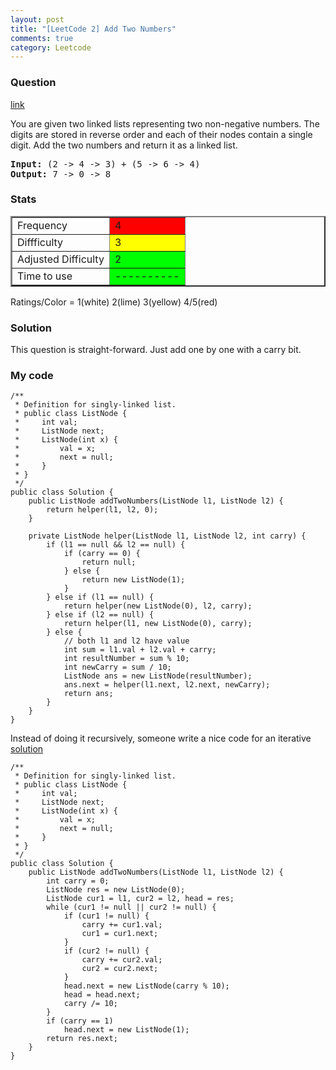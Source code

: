 ```yaml
---
layout: post
title: "[LeetCode 2] Add Two Numbers"
comments: true
category: Leetcode
---
```


### Question

[link](http://oj.leetcode.com/problems/add-two-numbers/)

<div class="question-content">
    <p></p>
    <p>You are given two linked lists representing two non-negative numbers. The digits are stored in reverse order and each of their nodes contain a single digit. Add the two numbers and return it as a linked list.</p>
    <p style="font-family:monospace">
    <b>Input:</b> (2 -&gt; 4 -&gt; 3) + (5 -&gt; 6 -&gt; 4)<br>
    <b>Output:</b> 7 -&gt; 0 -&gt; 8</p>
    <p></p>
</div>

### Stats

<table border="2">
	<tr>
		<td>Frequency</td>
		<td bgcolor="red">4</td>
	</tr>
	<tr>
		<td>Diffficulty</td>
		<td bgcolor="yellow">3</td>
	</tr>
	<tr>
		<td>Adjusted Difficulty</td>
		<td bgcolor="lime">2</td>
	</tr>
	<tr>
		<td>Time to use</td>
		<td bgcolor="lime">----------</td>
	</tr>
</table>

Ratings/Color = 1(white) 2(lime) 3(yellow) 4/5(red)

### Solution

This question is straight-forward. Just add one by one with a carry bit.

### My code

    /**
     * Definition for singly-linked list.
     * public class ListNode {
     *     int val;
     *     ListNode next;
     *     ListNode(int x) {
     *         val = x;
     *         next = null;
     *     }
     * }
     */
    public class Solution {
        public ListNode addTwoNumbers(ListNode l1, ListNode l2) {
            return helper(l1, l2, 0);
        }

        private ListNode helper(ListNode l1, ListNode l2, int carry) {
            if (l1 == null && l2 == null) {
                if (carry == 0) {
                    return null;
                } else {
                    return new ListNode(1);
                }
            } else if (l1 == null) {
                return helper(new ListNode(0), l2, carry);
            } else if (l2 == null) {
                return helper(l1, new ListNode(0), carry);
            } else {
                // both l1 and l2 have value
                int sum = l1.val + l2.val + carry;
                int resultNumber = sum % 10;
                int newCarry = sum / 10;
                ListNode ans = new ListNode(resultNumber);
                ans.next = helper(l1.next, l2.next, newCarry);
                return ans;
            }
        }
    }

Instead of doing it recursively, someone write a nice code for an iterative [solution](http://gongxuns.blogspot.sg/2012/12/leetcodeadd-two-numbers.html)

    /**
     * Definition for singly-linked list.
     * public class ListNode {
     *     int val;
     *     ListNode next;
     *     ListNode(int x) {
     *         val = x;
     *         next = null;
     *     }
     * }
     */
    public class Solution {
        public ListNode addTwoNumbers(ListNode l1, ListNode l2) {
            int carry = 0;
            ListNode res = new ListNode(0);
            ListNode cur1 = l1, cur2 = l2, head = res;
            while (cur1 != null || cur2 != null) {
                if (cur1 != null) {
                    carry += cur1.val;
                    cur1 = cur1.next;
                }
                if (cur2 != null) {
                    carry += cur2.val;
                    cur2 = cur2.next;
                }
                head.next = new ListNode(carry % 10);
                head = head.next;
                carry /= 10;
            }
            if (carry == 1)
                head.next = new ListNode(1);
            return res.next;
        }
    }
